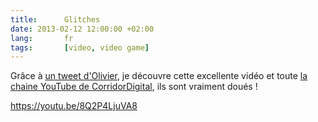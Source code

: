 ```yaml
---
title:      Glitches
date: 2013-02-12 12:00:00 +02:00
lang:       fr
tags:       [video, video game]
---
```


Grâce à [un tweet d'Olivier](https://twitter.com/omansour/status/300524236202721280), je découvre cette excellente vidéo et toute [la chaine YouTube de CorridorDigital](https://www.youtube.com/user/CorridorDigital), ils sont vraiment doués !

https://youtu.be/8Q2P4LjuVA8
